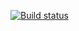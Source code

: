 [![Build status](https://ci.appveyor.com/api/projects/status/up02oj7k5ql4o8up?svg=true)](https://ci.appveyor.com/project/Ymapoff/dz-2)
